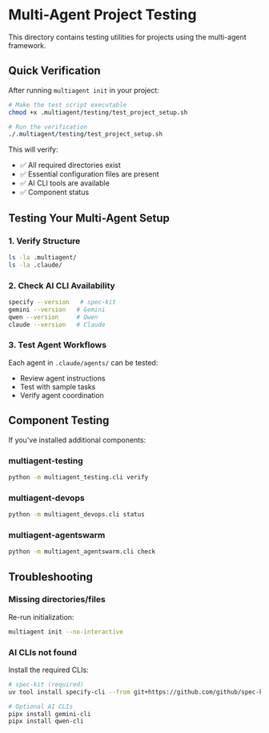 # Multi-Agent Project Testing

This directory contains testing utilities for projects using the multi-agent framework.

## Quick Verification

After running `multiagent init` in your project:

```bash
# Make the test script executable
chmod +x .multiagent/testing/test_project_setup.sh

# Run the verification
./.multiagent/testing/test_project_setup.sh
```

This will verify:
- ✅ All required directories exist
- ✅ Essential configuration files are present
- ✅ AI CLI tools are available
- ✅ Component status

## Testing Your Multi-Agent Setup

### 1. Verify Structure
```bash
ls -la .multiagent/
ls -la .claude/
```

### 2. Check AI CLI Availability
```bash
specify --version   # spec-kit
gemini --version   # Gemini
qwen --version     # Qwen
claude --version   # Claude
```

### 3. Test Agent Workflows
Each agent in `.claude/agents/` can be tested:
- Review agent instructions
- Test with sample tasks
- Verify agent coordination

## Component Testing

If you've installed additional components:

### multiagent-testing
```bash
python -m multiagent_testing.cli verify
```

### multiagent-devops
```bash
python -m multiagent_devops.cli status
```

### multiagent-agentswarm
```bash
python -m multiagent_agentswarm.cli check
```

## Troubleshooting

### Missing directories/files
Re-run initialization:
```bash
multiagent init --no-interactive
```

### AI CLIs not found
Install the required CLIs:
```bash
# spec-kit (required)
uv tool install specify-cli --from git+https://github.com/github/spec-kit.git

# Optional AI CLIs
pipx install gemini-cli
pipx install qwen-cli
```